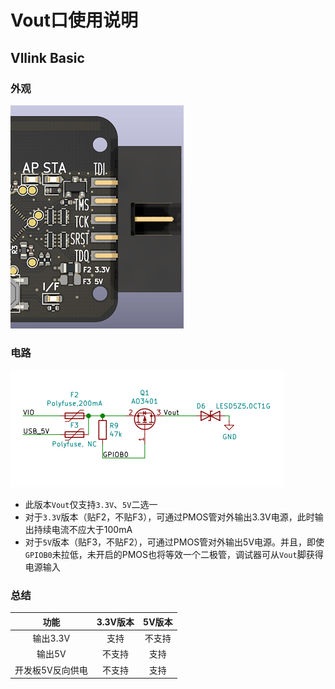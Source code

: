 # Vout口使用说明

## Vllink Basic
### 外观
![](../_static/picture/vllink_basic_vout_fuse.png)
### 电路
![](../_static/picture/vllink_basic_vout_fuse_sch.png)
* 此版本`Vout`仅支持`3.3V`、`5V`二选一
* 对于`3.3V`版本（贴F2，不贴F3），可通过PMOS管对外输出3.3V电源，此时输出持续电流不应大于100mA
* 对于`5V`版本（贴F3，不贴F2），可通过PMOS管对外输出5V电源。并且，即使`GPIOB0`未拉低，未开启的PMOS也将等效一个二极管，调试器可从`Vout`脚获得电源输入
### 总结
| 功能 | 3.3V版本 | 5V版本 |
| :----: | :----: | :----: |
| 输出3.3V | 支持 | 不支持 |
| 输出5V | 不支持 | 支持 |
| 开发板5V反向供电 | 不支持 | 支持 |
